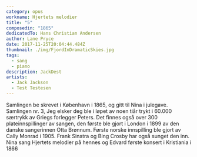 ```yaml
---
category: opus
workname: Hjertets melodier
title: "5"
composedin: "1865"
dedicatedTo: Hans Christian Andersen
author: Lane Pryce
date: 2017-11-25T20:04:44.484Z
thumbnail: ./img/FjordInDramaticSkies.jpg
tags:
  - sang
  - piano
description: JackDest
artists:
  - Jack Jackson
  - Test Testesen
---
```


Samlingen be skrevet i København i 1865, og gitt til Nina i julegave.   
Samlingen nr. 3, Jeg elsker deg ble i løpet av noen tiår trykt i 60.000 særtrykk av Griegs forlegger Peters. Det finnes også over 300 plateinnspillinger av sangen, den første ble gjort i London i 1899 av den danske sangerinnen Otta Brønnum. Første norske innspilling ble gjort av Cally Monrad i 1905. Frank Sinatra og Bing Crosby har også sunget den inn. Nina sang Hjertets melodier på hennes og Edvard første konsert i Kristiania i 1866
